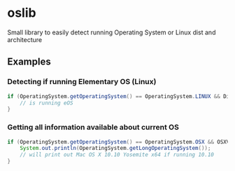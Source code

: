 # oslib
Small library to easily detect running Operating System or Linux dist and architecture

## Examples

### Detecting if running Elementary OS (Linux)
```java
if (OperatingSystem.getOperatingSystem() == OperatingSystem.LINUX && Distro.getDistro() == Distro.ELEMENTARYOS) {
    // is running eOS
}
```

### Getting all information available about current OS
```java
if (OperatingSystem.getOperatingSystem() == OperatingSystem.OSX && OSXVersion.getFromString() == OSXVersion.YOSEMITE) {
    System.out.println(OperatingSystem.getLongOperatingSystem());
    // will print out Mac OS X 10.10 Yosemite x64 if running 10.10
}
```